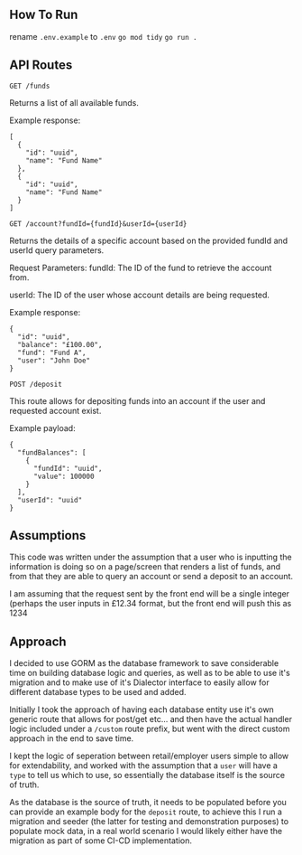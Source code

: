 ## How To Run
rename `.env.example` to `.env` 
`go mod tidy`
`go run .`

## API Routes
`GET /funds`

Returns a list of all available funds.

Example response:

```
[
  {
    "id": "uuid",
    "name": "Fund Name"
  },
  {
    "id": "uuid",
    "name": "Fund Name"
  }
]
```

`GET /account?fundId={fundId}&userId={userId}`

Returns the details of a specific account based on the provided fundId and userId query parameters.

Request Parameters:
fundId: The ID of the fund to retrieve the account from.

userId: The ID of the user whose account details are being requested.

Example response:
```
{
  "id": "uuid",
  "balance": "£100.00",
  "fund": "Fund A",
  "user": "John Doe"
}
```

`POST /deposit`

This route allows for depositing funds into an account if the user and requested account exist.

Example payload:
```
{
  "fundBalances": [
    {
      "fundId": "uuid",
      "value": 100000
    }
  ],
  "userId": "uuid"
}
```

## Assumptions

This code was written under the assumption that a user who is inputting the information is doing so on a page/screen that renders a list of funds, and from that they are able to query an account or send a deposit to an account.

I am assuming that the request sent by the front end will be a single integer (perhaps the user inputs in £12.34 format, but the front end will push this as 1234

## Approach

I decided to use GORM as the database framework to save considerable time on building database logic and queries, as well as to be able to use it's migration and to make use of it's Dialector interface to easily allow for different database types to be used and added.

Initially I took the approach of having each database entity use it's own generic route that allows for post/get etc... and then have the actual handler logic included under a `/custom` route prefix, but went with the direct custom approach in the end to save time.

I kept the logic of seperation between retail/employer users simple to allow for extendability, and worked with the assumption that a `user` will have a `type` to tell us which to use, so essentially the database itself is the source of truth. 

As the database is the source of truth, it needs to be populated before you can provide an example body for the `deposit` route, to achieve this I run a migration and seeder (the latter for testing and demonstration purposes) to populate mock data, in a real world scenario I would likely either have the migration as part of some CI-CD implementation. 

